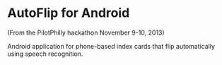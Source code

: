 AutoFlip for Android 
========
(From the PilotPhilly hackathon November 9-10, 2013)

Android application for phone-based index cards that flip automatically using speech recognition.
